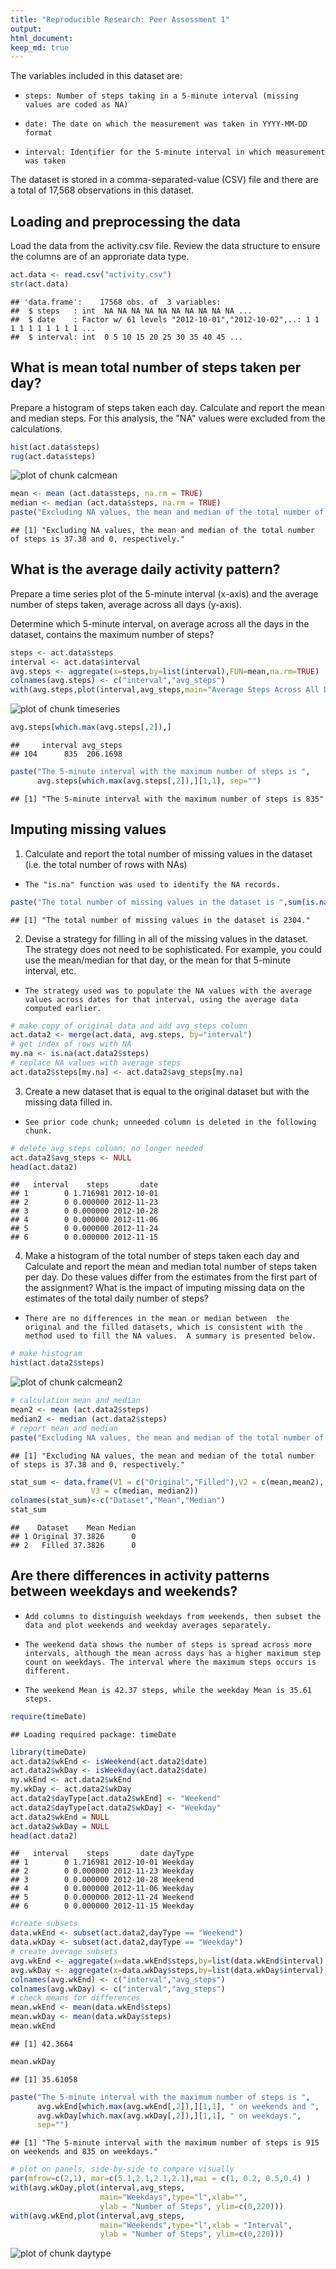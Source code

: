 ```yaml
---
title: "Reproducible Research: Peer Assessment 1"
output: 
html_document:
keep_md: true
---
```

The variables included in this dataset are:

*     steps: Number of steps taking in a 5-minute interval (missing values are coded as NA)

*     date: The date on which the measurement was taken in YYYY-MM-DD format

*     interval: Identifier for the 5-minute interval in which measurement was taken

The dataset is stored in a comma-separated-value (CSV) file and there are a total of 17,568 observations in this dataset.

## Loading and preprocessing the data

Load the data from the activity.csv file. Review the data structure to ensure the columns are of an approriate data type. 


```r
act.data <- read.csv("activity.csv")
str(act.data)
```

```
## 'data.frame':	17568 obs. of  3 variables:
##  $ steps   : int  NA NA NA NA NA NA NA NA NA NA ...
##  $ date    : Factor w/ 61 levels "2012-10-01","2012-10-02",..: 1 1 1 1 1 1 1 1 1 1 ...
##  $ interval: int  0 5 10 15 20 25 30 35 40 45 ...
```


## What is mean total number of steps taken per day?

Prepare a histogram of steps taken each day. 
Calculate and report the mean and median steps. For this analysis, the "NA" values were excluded from the calculations. 


```r
hist(act.data$steps)
rug(act.data$steps)
```

![plot of chunk calcmean](figure/calcmean-1.png)

```r
mean <- mean (act.data$steps, na.rm = TRUE)
median <- median (act.data$steps, na.rm = TRUE)
paste("Excluding NA values, the mean and median of the total number of steps is ",format(mean,digits=2,nsmall=2)," and ", median,", respectively.",sep="")
```

```
## [1] "Excluding NA values, the mean and median of the total number of steps is 37.38 and 0, respectively."
```

## What is the average daily activity pattern?

Prepare a time series plot of the 5-minute interval (x-axis) and the average number of steps taken, average across all days (y-axis).

Determine which 5-minute interval, on average across all the days in the dataset, contains the maximum number of steps?


```r
steps <- act.data$steps
interval <- act.data$interval
avg.steps <- aggregate(x=steps,by=list(interval),FUN=mean,na.rm=TRUE)
colnames(avg.steps) <- c("interval","avg_steps")
with(avg.steps,plot(interval,avg_steps,main="Average Steps Across All Dates"))
```

![plot of chunk timeseries](figure/timeseries-1.png)

```r
avg.steps[which.max(avg.steps[,2]),]
```

```
##     interval avg_steps
## 104      835  206.1698
```

```r
paste("The 5-minute interval with the maximum number of steps is ",
      avg.steps[which.max(avg.steps[,2]),][1,1], sep="")
```

```
## [1] "The 5-minute interval with the maximum number of steps is 835"
```


## Imputing missing values
1.    Calculate and report the total number of missing values in the dataset (i.e. the total number of rows with NAs)

*     The "is.na" function was used to identify the NA records.


```r
paste("The total number of missing values in the dataset is ",sum(is.na(steps)),".",sep="")
```

```
## [1] "The total number of missing values in the dataset is 2304."
```

2.    Devise a strategy for filling in all of the missing values in the dataset. The strategy does not need to be sophisticated. For example, you could use the mean/median for that day, or the mean for that 5-minute interval, etc.

*     The strategy used was to populate the NA values with the average values across dates for that interval, using the average data computed earlier.


```r
# make copy of original data and add avg_steps column
act.data2 <- merge(act.data, avg.steps, by="interval")
# get index of rows with NA
my.na <- is.na(act.data2$steps)
# replace NA values with average steps
act.data2$steps[my.na] <- act.data2$avg_steps[my.na]
```

3.    Create a new dataset that is equal to the original dataset but with the missing data filled in.

*     See prior code chunk; unneeded column is deleted in the following chunk.


```r
# delete avg_steps column; no longer needed
act.data2$avg_steps <- NULL
head(act.data2)
```

```
##   interval    steps       date
## 1        0 1.716981 2012-10-01
## 2        0 0.000000 2012-11-23
## 3        0 0.000000 2012-10-28
## 4        0 0.000000 2012-11-06
## 5        0 0.000000 2012-11-24
## 6        0 0.000000 2012-11-15
```


4.    Make a histogram of the total number of steps taken each day and Calculate and report the mean and median total number of steps taken per day. Do these values differ from the estimates from the first part of the assignment? What is the impact of imputing missing data on the estimates of the total daily number of steps?

*     There are no differences in the mean or median between  the original and the filled datasets, which is consistent with the method used to fill the NA values.  A summary is presented below. 


```r
# make histogram
hist(act.data2$steps)
```

![plot of chunk calcmean2](figure/calcmean2-1.png)

```r
# calculation mean and median
mean2 <- mean (act.data2$steps)
median2 <- median (act.data2$steps)
# report mean and median
paste("Excluding NA values, the mean and median of the total number of steps is ",format(mean2,digits=2,nsmall=2)," and ", median2,", respectively.",sep="")
```

```
## [1] "Excluding NA values, the mean and median of the total number of steps is 37.38 and 0, respectively."
```

```r
stat_sum <- data.frame(V1 = c("Original","Filled"),V2 = c(mean,mean2),
                  V3 = c(median, median2))
colnames(stat_sum)<-c("Dataset","Mean","Median")
stat_sum
```

```
##    Dataset    Mean Median
## 1 Original 37.3826      0
## 2   Filled 37.3826      0
```

## Are there differences in activity patterns between weekdays and weekends?

*     Add columns to distinguish weekdays from weekends, then subset the data and plot weekends and weekday averages separately.

*     The weekend data shows the number of steps is spread across more intervals, although the mean across days has a higher maximum step count on weekdays. The interval where the maximum steps occurs is different. 

*     The weekend Mean is 42.37 steps, while the weekday Mean is 35.61 steps. 


```r
require(timeDate)
```

```
## Loading required package: timeDate
```

```r
library(timeDate)
act.data2$wkEnd <- isWeekend(act.data2$date)
act.data2$wkDay <- isWeekday(act.data2$date)
my.wkEnd <- act.data2$wkEnd
my.wkDay <- act.data2$wkDay
act.data2$dayType[act.data2$wkEnd] <- "Weekend"
act.data2$dayType[act.data2$wkDay] <- "Weekday"
act.data2$wkEnd = NULL
act.data2$wkDay = NULL
head(act.data2)
```

```
##   interval    steps       date dayType
## 1        0 1.716981 2012-10-01 Weekday
## 2        0 0.000000 2012-11-23 Weekday
## 3        0 0.000000 2012-10-28 Weekend
## 4        0 0.000000 2012-11-06 Weekday
## 5        0 0.000000 2012-11-24 Weekend
## 6        0 0.000000 2012-11-15 Weekday
```

```r
#create subsets
data.wkEnd <- subset(act.data2,dayType == "Weekend")
data.wkDay <- subset(act.data2,dayType == "Weekday")
# create average subsets
avg.wkEnd <- aggregate(x=data.wkEnd$steps,by=list(data.wkEnd$interval),FUN=mean)
avg.wkDay <- aggregate(x=data.wkDay$steps,by=list(data.wkDay$interval),FUN=mean)
colnames(avg.wkEnd) <- c("interval","avg_steps")
colnames(avg.wkDay) <- c("interval","avg_steps")
# check means for differences
mean.wkEnd <- mean(data.wkEnd$steps)
mean.wkDay <- mean(data.wkDay$steps)
mean.wkEnd
```

```
## [1] 42.3664
```

```r
mean.wkDay
```

```
## [1] 35.61058
```

```r
paste("The 5-minute interval with the maximum number of steps is ",
      avg.wkEnd[which.max(avg.wkEnd[,2]),][1,1], " on weekends and ", 
      avg.wkDay[which.max(avg.wkDay[,2]),][1,1], " on weekdays.",
      sep="")
```

```
## [1] "The 5-minute interval with the maximum number of steps is 915 on weekends and 835 on weekdays."
```

```r
# plot on panels, side-by-side to compare visually
par(mfrow=c(2,1), mar=c(5.1,2.1,2.1,2.1),mai = c(1, 0.2, 0.5,0.4) )
with(avg.wkDay,plot(interval,avg_steps,
                    main="Weekdays",type="l",xlab="",
                    ylab = "Number of Steps", ylim=c(0,220)))
with(avg.wkEnd,plot(interval,avg_steps,
                    main="Weekends",type="l",xlab = "Interval", 
                    ylab = "Number of Steps", ylim=c(0,220)))
```

![plot of chunk daytype](figure/daytype-1.png)
